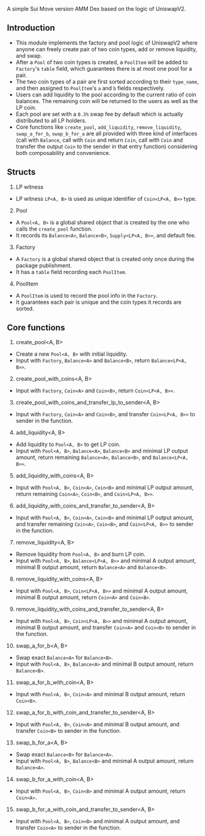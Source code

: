 A simple Sui Move version AMM Dex based on the logic of UniswapV2.

## Introduction
+ This module implements the factory and pool logic of UniswapV2 where anyone can freely create pair of two coin types, add or remove liquidity, and swap.
+ After a `Pool` of two coin types is created, a `PoolItem` will be added to `Factory`'s `table` field, which guarantees there is at most one pool for a pair.
+ The two coin types of a pair are first sorted according to their `type_name`, and then assigned to `PoolItem`'s `a` and `b` fields respectively.
+ Users can add liquidity to the pool according to the current ratio of coin balances. The remaining coin will be returned to the users as well as the LP coin.
+ Each pool are set with a `0.3%` swap fee by default which is actually distributed to all LP holders.
+ Core functions like `create_pool`, `add_liquidity`, `remove_liquidity`, `swap_a_for_b`, `swap_b_for_a` are all provided with three kind of interfaces (call with `Balance`, call with `Coin` and return `Coin`,  call with `Coin` and transfer the output `Coin` to the sender in that entry function) considering both composability and convenience.

## Structs
1. LP witness
+ LP witness `LP<A, B>` is used as unique identifier of `Coin<LP<A, B>>` type.

2. Pool
+ A `Pool<A, B>` is a global shared object that is created by the one who calls the `create_pool` function.
+ It records its `Balance<A>`, `Balance<B>`, `Supply<LP<A, B>>`, and default fee.

3. Factory
+ A `Factory` is a global shared object that is created only once during the package publishment.
+ It has a `table` field recording each `PoolItem`.

4. PoolItem
+ A `PoolItem` is used to record the pool info in the `Factory`.
+ It guarantees each pair is unique and the coin types it records are sorted.

## Core functions
1. create_pool<A, B>
+ Create a new `Pool<A, B>` with initial liquidity.
+ Input with `Factory`, `Balance<A>` and `Balance<B>`, return `Balance<LP<A, B>>`.

2. create_pool_with_coins<A, B>
+ Input with `Factory`, `Coin<A>` and `Coin<B>`, return `Coin<LP<A, B>>`.

3. create_pool_with_coins_and_transfer_lp_to_sender<A, B>
+ Input with `Factory`, `Coin<A>` and `Coin<B>`, and transfer `Coin<LP<A, B>>` to sender in the function.

4. add_liquidity<A, B>
+ Add liquidity to `Pool<A, B>` to get LP coin.
+ Input with `Pool<A, B>`, `Balance<A>`, `Balance<B>` and minimal LP output amount, return remaining `Balance<A>`, `Balance<B>`, and `Balance<LP<A, B>>`.

5. add_liquidity_with_coins<A, B>
+ Input with `Pool<A, B>`, `Coin<A>`, `Coin<B>` and minimal LP output amount, return remaining `Coin<A>`, `Coin<B>`, and `Coin<LP<A, B>>`.

6. add_liquidity_with_coins_and_transfer_to_sender<A, B>
+ Input with `Pool<A, B>`, `Coin<A>`, `Coin<B>` and minimal LP output amount, and transfer remaining `Coin<A>`, `Coin<B>`, and `Coin<LP<A, B>>` to sender in the function.

7. remove_liquidity<A, B>
+ Remove liquidity from `Pool<A, B>` and burn LP coin.
+ Input with `Pool<A, B>`, `Balance<LP<A, B>>` and minimal A output amount, minimal B output amount, return `Balance<A>` and `Balance<B>`.

8. remove_liquidity_with_coins<A, B>
+ Input with `Pool<A, B>`, `Coin<LP<A, B>>` and minimal A output amount, minimal B output amount, return `Coin<A>` and `Coin<B>`.

9. remove_liquidity_with_coins_and_transfer_to_sender<A, B>
+ Input with `Pool<A, B>`, `Coin<LP<A, B>>` and minimal A output amount, minimal B output amount, and transfer `Coin<A>` and `Coin<B>` to sender in the function.

10. swap_a_for_b<A, B>
+ Swap exact `Balance<A>` for `Balance<B>`.
+ Input with `Pool<A, B>`, `Balance<A>` and minimal B output amount, return `Balance<B>`.

11. swap_a_for_b_with_coin<A, B>
+ Input with `Pool<A, B>`, `Coin<A>` and minimal B output amount, return `Coin<B>`.

12. swap_a_for_b_with_coin_and_transfer_to_sender<A, B>
+ Input with `Pool<A, B>`, `Coin<A>` and minimal B output amount, and transfer `Coin<B>` to sender in the function.

13. swap_b_for_a<A, B>
+ Swap exact `Balance<B>` for `Balance<A>`.
+ Input with `Pool<A, B>`, `Balance<B>` and minimal A output amount, return `Balance<A>`.

14. swap_b_for_a_with_coin<A, B>
+ Input with `Pool<A, B>`, `Coin<B>` and minimal A output amount, return `Coin<A>`.

15. swap_b_for_a_with_coin_and_transfer_to_sender<A, B>
+ Input with `Pool<A, B>`, `Coin<B>` and minimal A output amount, and transfer `Coin<A>` to sender in the function.